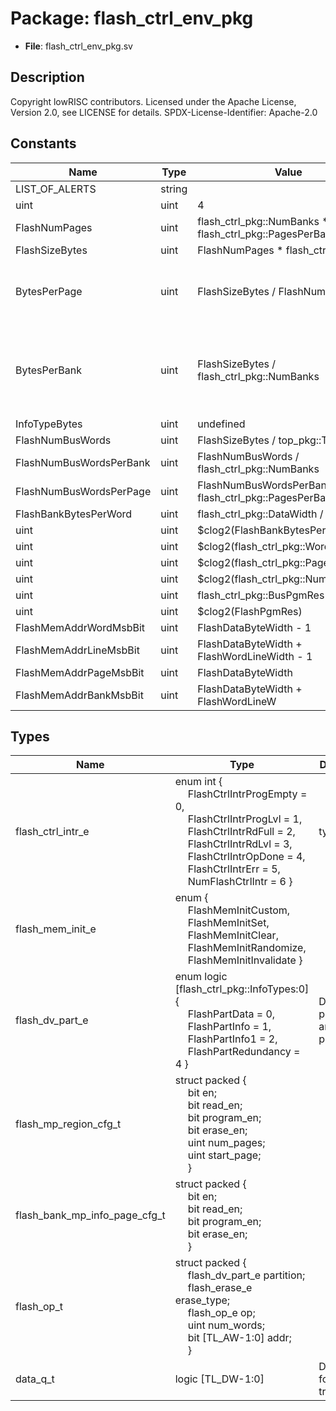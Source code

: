 # Package: flash_ctrl_env_pkg

- **File**: flash_ctrl_env_pkg.sv
## Description

 Copyright lowRISC contributors.
 Licensed under the Apache License, Version 2.0, see LICENSE for details.
 SPDX-License-Identifier: Apache-2.0


## Constants

| Name                    | Type   | Value                                                   | Description                                                                 |
| ----------------------- | ------ | ------------------------------------------------------- | --------------------------------------------------------------------------- |
| LIST_OF_ALERTS          | string |                                                         |  parameters                                                                 |
| uint                    | uint   | 4                                                       |                                                                             |
| FlashNumPages           | uint   | flash_ctrl_pkg::NumBanks * flash_ctrl_pkg::PagesPerBank |                                                                             |
| FlashSizeBytes          | uint   | FlashNumPages * flash_ctrl_pk                           |                                                                             |
| BytesPerPage            | uint   | FlashSizeBytes / FlashNumPages                          |  Number of bytes in each of the flash pages.                                |
| BytesPerBank            | uint   | FlashSizeBytes / flash_ctrl_pkg::NumBanks               |  Num of bytes in each of the flash banks for each of the flash partitions.  |
| InfoTypeBytes           | uint   | undefined                                               |                                                                             |
| FlashNumBusWords        | uint   | FlashSizeBytes / top_pkg::TL_DBW                        |                                                                             |
| FlashNumBusWordsPerBank | uint   | FlashNumBusWords / flash_ctrl_pkg::NumBanks             |                                                                             |
| FlashNumBusWordsPerPage | uint   | FlashNumBusWordsPerBank / flash_ctrl_pkg::PagesPerBank  |                                                                             |
| FlashBankBytesPerWord   | uint   | flash_ctrl_pkg::DataWidth / 8                           |                                                                             |
| uint                    | uint   | $clog2(FlashBankBytesPerWord)                           |                                                                             |
| uint                    | uint   | $clog2(flash_ctrl_pkg::WordsPerPage)                    |                                                                             |
| uint                    | uint   | $clog2(flash_ctrl_pkg::PagesPerBank)                    |                                                                             |
| uint                    | uint   | $clog2(flash_ctrl_pkg::NumBanks)                        |                                                                             |
| uint                    | uint   | flash_ctrl_pkg::BusPgmRes                               |                                                                             |
| uint                    | uint   | $clog2(FlashPgmRes)                                     |                                                                             |
| FlashMemAddrWordMsbBit  | uint   | FlashDataByteWidth - 1                                  |                                                                             |
| FlashMemAddrLineMsbBit  | uint   | FlashDataByteWidth + FlashWordLineWidth - 1             |                                                                             |
| FlashMemAddrPageMsbBit  | uint   | FlashDataByteWidth                                      |                                                                             |
| FlashMemAddrBankMsbBit  | uint   | FlashDataByteWidth + FlashWordLineW                     |                                                                             |
## Types

| Name                          | Type                                                                                                                                                                                                                                                                                                                                                                                                                                                                                                             | Description                             |
| ----------------------------- | ---------------------------------------------------------------------------------------------------------------------------------------------------------------------------------------------------------------------------------------------------------------------------------------------------------------------------------------------------------------------------------------------------------------------------------------------------------------------------------------------------------------- | --------------------------------------- |
| flash_ctrl_intr_e             | enum int {<br><span style="padding-left:20px">     FlashCtrlIntrProgEmpty  = 0,<br><span style="padding-left:20px">     FlashCtrlIntrProgLvl    = 1,<br><span style="padding-left:20px">     FlashCtrlIntrRdFull     = 2,<br><span style="padding-left:20px">     FlashCtrlIntrRdLvl      = 3,<br><span style="padding-left:20px">     FlashCtrlIntrOpDone     = 4,<br><span style="padding-left:20px">     FlashCtrlIntrErr        = 5,<br><span style="padding-left:20px">     NumFlashCtrlIntr        = 6   } |  types                                  |
| flash_mem_init_e              | enum {<br><span style="padding-left:20px">     FlashMemInitCustom,<br><span style="padding-left:20px">          FlashMemInitSet,<br><span style="padding-left:20px">             FlashMemInitClear,<br><span style="padding-left:20px">           FlashMemInitRandomize,<br><span style="padding-left:20px">       FlashMemInitInvalidate     }                                                                                                                                                                  |                                         |
| flash_dv_part_e               | enum logic [flash_ctrl_pkg::InfoTypes:0] {<br><span style="padding-left:20px">      FlashPartData         = 0,<br><span style="padding-left:20px">     FlashPartInfo         = 1,<br><span style="padding-left:20px">     FlashPartInfo1        = 2,<br><span style="padding-left:20px">     FlashPartRedundancy   = 4   }                                                                                                                                                                                       | Data partition and all info partitions  |
| flash_mp_region_cfg_t         | struct packed {<br><span style="padding-left:20px">     bit           en;<br><span style="padding-left:20px">              bit           read_en;<br><span style="padding-left:20px">         bit           program_en;<br><span style="padding-left:20px">      bit           erase_en;<br><span style="padding-left:20px">        uint          num_pages;<br><span style="padding-left:20px">       uint          start_page;<br><span style="padding-left:20px">    }                                        |                                         |
| flash_bank_mp_info_page_cfg_t | struct packed {<br><span style="padding-left:20px">     bit           en;<br><span style="padding-left:20px">              bit           read_en;<br><span style="padding-left:20px">         bit           program_en;<br><span style="padding-left:20px">      bit           erase_en;<br><span style="padding-left:20px">      }                                                                                                                                                                              |                                         |
| flash_op_t                    | struct packed {<br><span style="padding-left:20px">     flash_dv_part_e partition;<br><span style="padding-left:20px">       flash_erase_e   erase_type;<br><span style="padding-left:20px">      flash_op_e      op;<br><span style="padding-left:20px">              uint            num_words;<br><span style="padding-left:20px">       bit [TL_AW-1:0] addr;<br><span style="padding-left:20px">          }                                                                                                 |                                         |
| data_q_t                      | logic [TL_DW-1:0]                                                                                                                                                                                                                                                                                                                                                                                                                                                                                                |  Data queue for flash transactions      |
